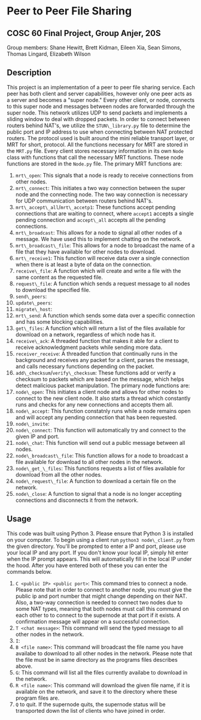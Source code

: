 # Peer to Peer File Sharing
## COSC 60 Final Project, Group Anjer, 20S
Group members: Shane Hewitt, Brett Kidman, Eileen Xia, Sean Simons, Thomas Lingard, Elizabeth Wilson

## Description 
This project is an implementation of a peer to peer file sharing service. Each peer has both client and server capabilities, however only one peer acts as a server and becomes a "super node."  Every other client, or node, connects to this super node and messages between nodes are forwarded through the super node.  This network utilizes UDP to send packets and implements a sliding window to deal with dropped packets. In order to connect between routers behind NAT's, we utilize the `STUN\_library.py` file to determine the public port and IP address to use when connecting between NAT protected routers.  The protocol used is built around the mini reliable transport layer, or MRT for short, protocol.  All the functions necessary for MRT are stored in the `MRT.py` file.  Every client stores necessary information in its own `Node` class with functions that call the necessary MRT functions.  These node functions are stored in the `Node.py` file.  The primary MRT functions are:
1.  `mrt\_open`:  This signals that a node is ready to receive connections from other nodes.
2.  `mrt\_connect`:  This initiates a two way connection between the super node and the connecting node.  The two way connection is necessary for UDP communication between routers behind NAT's.
3.  `mrt\_accept\_all`/`mrt\_accetp1`:  These functions accept pending connections that are waiting to connect, where `accept1` accepts a single pending connection and `accept\_all` accepts all the pending connections.
4.   `mrt\_broadcast`:  This allows for a node to signal all other nodes of a message.  We have used this to implement chatting on the network.
5.  `mrt\_broadcast\_file`:  This allows for a node to broadcast the name of a file that they have available for other nodes to download. 
6.  `mrt\_receive1`:  This function will receive data over a single connection when there is at least a byte of data on the connection.
7.  `receive\_file`:  A function which will create and write a file with the same content as the requested file.
8.   `request\_file`:  A function which sends a request message to all nodes to download the specified file.
9.  `send\_peers`:  
10.  `update\_peers`:
11.  `migrate\_host`:
12.  `mrt\_send`:  A function which sends some data over a specific connection and has some blocking capabilities.  
13.  `get\_files`:  A function which will return a list of the files available for download on a network, regardless of which node has it.
14.  `receive\_ack`:  A threaded function that makes it able for a client to receive acknowledgment packets while sending more data.  
15.  `receiver_receive`:  A threaded function that continually runs in the background and receives any packet for a client, parses the message, and calls necessary functions depending on the packet.
16.  `add\_checksum`/`verify\_checksum`:  These functions add or verify a checksum to packets which are based on the message, which helps detect malicious packet manipulation.
The primary node functions are:
1.  `node\_open`:  This initiates a client node and allows for other nodes to connect to the new client node.  It also starts a thread which constantly runs and checks for any new connections and accepts them all.
2.  `node\_accept`:  This function constatnly runs while a node remains open and will accept any pending connection that has been requested.
3.  `node\_invite`:
4.  `node\_connect`:  This function will automatically try and connect to the given IP and port.
5.  `node\_chat`:  This function will send out a public message between all nodes.
6.  `node\_broadcast\_file`:  This function allows for a node to broadcast a file available for download to all other nodes in the network.
7.  `node\_get_\_files`:  This functions requests a list of files available for download from all the other nodes.
8.  `node\_request\_file`:  A function to download a certain file on the network.
9.  `node\_close`:  A function to signal that a node is no longer accepting connections and disconnects it from the network.
## Usage 
This code was built using Python 3.  Please ensure that Python 3 is installed on your computer.  To begin using a client run `python3 node\_client.py` from the given directory.  You'll be prompted to enter a IP and port, please use your local IP and any port.  If you don't know your local IP, simply hit enter when the IP prompt appears.  This will automatically fill in the local IP under the hood.  After you have entered both of these you can enter the commands below. 
1.  `C <public IP> <public port>`:  This command tries to connect a node.  Please note that in order to connect to another node, you must give the public ip and port number that might change depending on their NAT.  Also, a two-way connection is needed to connect two nodes due to some NAT types, meaning that both nodes must call this command on each other to to connect to the supernode at that port if it exists.  A confirmation message will appear on a successful connection.
2.  `T <chat message>`:  This command will send the typed message to all other nodes in the network.
3.  `I`:
4.  `B <file name>`:  This command will broadcast the file name you have availabe to download to all other nodes in the network.  Please note that the file must be in same directory as the programs files describes above.
5.  `G`:  This command will list all the files currently availabe to download in the network. 
6.  `R <file name>`:  This command will download the given file name, if it is available on the network, and save it to the directory where these program files are.  
7.  `Q` to quit. If the supernode quits, the supernode status will be transported down the list of clients who have joined in order. 
